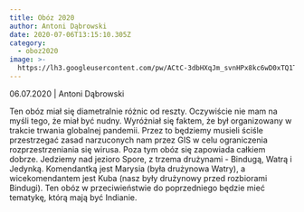 ```yaml
---
title: Obóz 2020
author: Antoni Dąbrowski
date: 2020-07-06T13:15:10.305Z
category:
  - oboz2020
image: >-
  https://lh3.googleusercontent.com/pw/ACtC-3dbHXqJm_svnHPx8kc6wD0xTQ1ToNlYTpY4thpbxAc3fFIdqxI49p3LzdWUS_wOyLaBHPUNN-v0k9cZD8fedP7NCU7QrJ5SgFcyFmABq5b38BdCLLt02_o5VTg838t604XhibC8usln97dta4NEIFCKyg=w1429-h952-no
---
```


06.07.2020 | Antoni Dąbrowski

Ten obóz miał się diametralnie różnic od reszty. Oczywiście nie mam na myśli tego, że miał być nudny. Wyróżniał się faktem, że był organizowany w trakcie trwania globalnej pandemii. Przez to będziemy musieli ściśle przestrzegać zasad narzuconych nam przez GIS w celu ograniczenia rozprzestrzeniania się wirusa. Poza tym obóz się zapowiada całkiem dobrze. Jedziemy nad jezioro Spore, z trzema drużynami - Bindugą, Watrą i Jedynką. Komendantką jest Marysia (była drużynowa Watry), a wicekomendantem jest Kuba (nasz były drużynowy przed rozbiorami Bindugi). Ten obóz w przeciwieństwie do poprzedniego będzie mieć tematykę, którą mają być Indianie.
